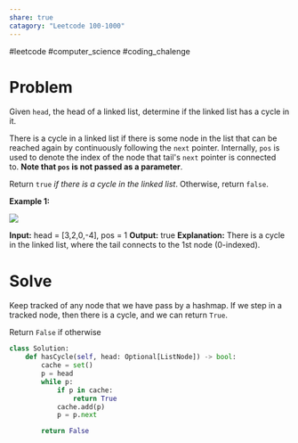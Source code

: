 ```yaml
---
share: true
catagory: "Leetcode 100-1000"
---
```

#leetcode #computer_science #coding_chalenge

# Problem

Given `head`, the head of a linked list, determine if the linked list has a cycle in it.

There is a cycle in a linked list if there is some node in the list that can be reached again by continuously following the `next` pointer. Internally, `pos` is used to denote the index of the node that tail's `next` pointer is connected to. **Note that `pos` is not passed as a parameter**.

Return `true` _if there is a cycle in the linked list_. Otherwise, return `false`.

**Example 1:**

![](https://assets.leetcode.com/uploads/2018/12/07/circularlinkedlist.png)

**Input:** head = [3,2,0,-4], pos = 1
**Output:** true
**Explanation:** There is a cycle in the linked list, where the tail connects to the 1st node (0-indexed).

# Solve

Keep tracked of any node that we have pass by a hashmap. If we step in a tracked node, then there is a cycle, and we can return `True`.

Return `False` if otherwise

```python
class Solution:
    def hasCycle(self, head: Optional[ListNode]) -> bool:
        cache = set()
        p = head
        while p:
            if p in cache:
                return True
            cache.add(p)
            p = p.next

        return False 
```

